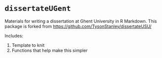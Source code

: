# `dissertateUGent`

Materials for writing a dissertation at Ghent University in R Markdown.
This package is forked from https://github.com/TysonStanley/dissertateUSU/

Includes:

1. Template to knit
2. Functions that help make this simpler
